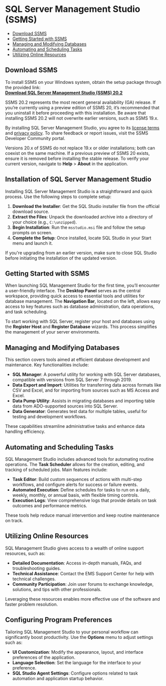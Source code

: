 # SQL Server Management Studio (SSMS)

* [Download SSMS](#download-ssms)
* [Getting Started with SSMS](#getting-started-with-ssms)
* [Managing and Modifying Databases](#managing-and-modifying-databases)
* [Automating and Scheduling Tasks](#automating-and-scheduling-tasks)
* [Utilizing Online Resources](#utilizing-online-resources)

## Download SSMS
To install SSMS on your Windows system, obtain the setup package through the provided link:       
[**Download SQL Server Management Studio (SSMS) 20.2**](*)

SSMS 20.2 represents the most recent general availability (GA) release. If you’re currently using a preview edition of SSMS 20, it’s recommended that you uninstall it before proceeding with this installation. Be aware that installing SSMS 20.2 will not overwrite earlier versions, such as SSMS 19.x.

By installing SQL Server Management Studio, you agree to its [license terms](*) and [privacy policy](*). To share feedback or report issues, visit the SSMS Developer Community portal.

Versions 20.x of SSMS do not replace 19.x or older installations; both can coexist on the same machine. If a previous preview of SSMS 20 exists, ensure it is removed before installing the stable release. To verify your current version, navigate to **Help** > **About** in the application.

## Installation of SQL Server Management Studio

Installing SQL Server Management Studio is a straightforward and quick process. Use the following steps to complete setup:

1. **Download the Installer**: Get the SQL Studio installer file from the official download source.
2. **Extract the Files**: Unpack the downloaded archive into a directory of your choice (e.g., `C:\unzipped`).
3. **Begin Installation**: Run the `msstudio.msi` file and follow the setup prompts on screen.
4. **Complete the Setup**: Once installed, locate SQL Studio in your Start menu and launch it.

If you're upgrading from an earlier version, make sure to close SQL Studio before initiating the installation of the updated version.

## Getting Started with SSMS

When launching SQL Management Studio for the first time, you’ll encounter a user-friendly interface. The **Desktop Panel** serves as the central workspace, providing quick access to essential tools and utilities for database management. The **Navigation Bar**, located on the left, allows easy access to key features such as database administration, data operations, and task scheduling.

To start working with SQL Server, register your host and databases using the **Register Host** and **Register Database** wizards. This process simplifies the management of your server environments.

## Managing and Modifying Databases

This section covers tools aimed at efficient database development and maintenance. Key functionalities include:

* **SQL Manager**: A powerful utility for working with SQL Server databases, compatible with versions from SQL Server 7 through 2019.
* **Data Export and Import**: Utilities for transferring data across formats like CSV and Excel, and for importing from sources such as MS Access and Excel.
* **Data Pump Utility**: Assists in migrating databases and importing table data from ADO-supported sources into SQL Server.
* **Data Generator**: Generates test data for multiple tables, useful for testing and development workflows.

These capabilities streamline administrative tasks and enhance data handling efficiency.

## Automating and Scheduling Tasks

SQL Management Studio includes advanced tools for automating routine operations. The **Task Scheduler** allows for the creation, editing, and tracking of scheduled jobs. Main features include:

* **Task Editor**: Build custom sequences of actions with multi-step workflows, and configure alerts for success or failure events.
* **Automated Execution**: Define schedules for tasks to run on a daily, weekly, monthly, or annual basis, with flexible timing controls.
* **Execution Logs**: View comprehensive logs that provide details on task outcomes and performance metrics.

These tools help reduce manual intervention and keep routine maintenance on track.

## Utilizing Online Resources

SQL Management Studio gives access to a wealth of online support resources, such as:

* **Detailed Documentation**: Access in-depth manuals, FAQs, and troubleshooting guides.
* **Technical Assistance**: Contact the EMS Support Center for help with technical challenges.
* **Community Participation**: Join user forums to exchange knowledge, solutions, and tips with other professionals.

Leveraging these resources enables more effective use of the software and faster problem resolution.

## Configuring Program Preferences

Tailoring SQL Management Studio to your personal workflow can significantly boost productivity. Use the **Options** menu to adjust settings such as:

* **UI Customization**: Modify the appearance, layout, and interface preferences of the application.
* **Language Selection**: Set the language for the interface to your preference.
* **SQL Studio Agent Settings**: Configure options related to task automation and application startup behavior.
